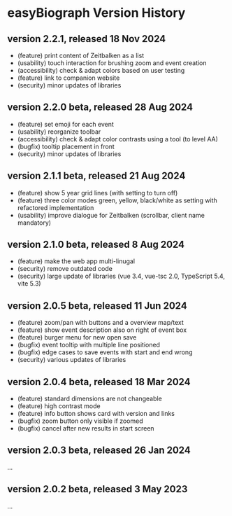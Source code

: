 # easyBiograph Version History

## version 2.2.1, released 18 Nov 2024

* (feature) print content of Zeitbalken as a list
* (usability) touch interaction for brushing zoom and event creation
* (accessibility) check & adapt colors based on user testing
* (feature) link to companion website
* (security) minor updates of libraries

## version 2.2.0 beta, released 28 Aug 2024

* (feature) set emoji for each event
* (usability) reorganize toolbar
* (accessibility) check & adapt color contrasts using a tool (to level AA)
* (bugfix) tooltip placement in front
* (security) minor updates of libraries

## version 2.1.1 beta, released 21 Aug 2024

* (feature) show 5 year grid lines (with setting to turn off)
* (feature) three color modes green, yellow, black/white as setting with refactored implementation
* (usability) improve dialogue for Zeitbalken (scrollbar, client name mandatory)

## version 2.1.0 beta, released 8 Aug 2024

* (feature) make the web app multi-linugal
* (security) remove outdated code
* (security) large update of libraries (vue 3.4, vue-tsc 2.0, TypeScript 5.4, vite 5.3)

## version 2.0.5 beta, released 11 Jun 2024

* (feature) zoom/pan with buttons and a overview map/text
* (feature) show event description also on right of event box
* (feature) burger menu for new open save
* (bugfix) event tooltip with multiple line positioned
* (bugfix) edge cases to save events with start and end wrong
* (security) various updates of libraries

## version 2.0.4 beta, released 18 Mar 2024

* (feature) standard dimensions are not changeable
* (feature) high contrast mode
* (feature) info button shows card with version and links
* (bugfix) zoom button only visible if zoomed
* (bugfix) cancel after new results in start screen

## version 2.0.3 beta, released 26 Jan 2024

...

## version 2.0.2 beta, released 3 May 2023

...
